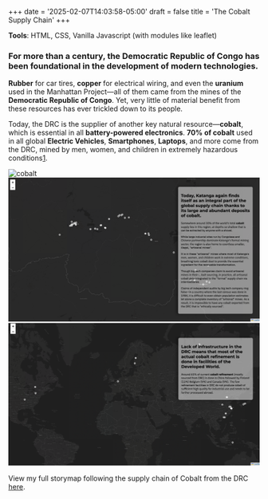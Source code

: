 +++
date = '2025-02-07T14:03:58-05:00'
draft = false
title = 'The Cobalt Supply Chain'
+++

**Tools**: HTML, CSS, Vanilla Javascript (with modules like leaflet)

### For more than a century, the **Democratic Republic of Congo** has been **foundational** in the development of modern technologies. 

**Rubber** for car tires, **copper** for electrical wiring, and even the **uranium** used in the Manhattan Project—all of them came from the mines of the **Democratic Republic of Congo**. Yet, very little of material benefit from these resources has ever trickled down to its people. 

Today, the DRC is the supplier of another key natural resource—**cobalt**, which is essential in all **battery-powered electronics**. **70% of cobalt** used in all global **Electric Vehicles**, **Smartphones**, **Laptops**, and more come from the DRC, mined by men, women, and children in extremely hazardous conditions[1](https://www.cfr.org/blog/why-cobalt-mining-drc-needs-urgent-attention). 

![cobalt](cobalt.png)
![DRC'sMines](img0.png)
![Processing](img1.png)

View my full storymap following the supply chain of Cobalt from the DRC [here](https://avavani.github.io/cobalt_storymap/drccobalt/index.html). 



